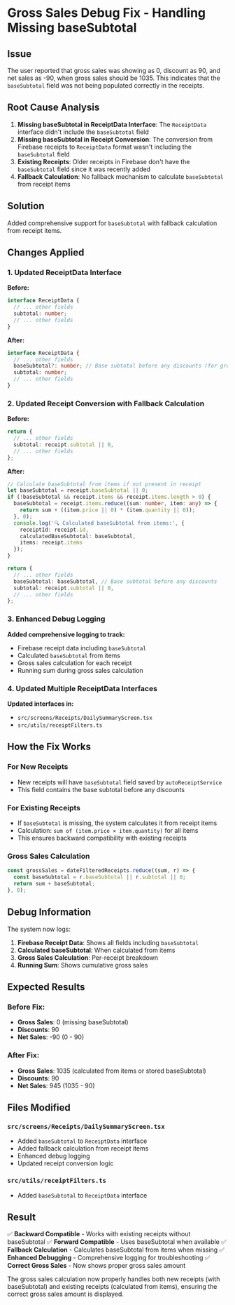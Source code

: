 # Gross Sales Debug Fix - Handling Missing baseSubtotal

## Issue
The user reported that gross sales was showing as 0, discount as 90, and net sales as -90, when gross sales should be 1035. This indicates that the `baseSubtotal` field was not being populated correctly in the receipts.

## Root Cause Analysis
1. **Missing baseSubtotal in ReceiptData Interface**: The `ReceiptData` interface didn't include the `baseSubtotal` field
2. **Missing baseSubtotal in Receipt Conversion**: The conversion from Firebase receipts to `ReceiptData` format wasn't including the `baseSubtotal` field
3. **Existing Receipts**: Older receipts in Firebase don't have the `baseSubtotal` field since it was recently added
4. **Fallback Calculation**: No fallback mechanism to calculate `baseSubtotal` from receipt items

## Solution
Added comprehensive support for `baseSubtotal` with fallback calculation from receipt items.

## Changes Applied

### 1. Updated ReceiptData Interface

**Before:**
```typescript
interface ReceiptData {
  // ... other fields
  subtotal: number;
  // ... other fields
}
```

**After:**
```typescript
interface ReceiptData {
  // ... other fields
  baseSubtotal?: number; // Base subtotal before any discounts (for gross sales)
  subtotal: number;
  // ... other fields
}
```

### 2. Updated Receipt Conversion with Fallback Calculation

**Before:**
```typescript
return {
  // ... other fields
  subtotal: receipt.subtotal || 0,
  // ... other fields
};
```

**After:**
```typescript
// Calculate baseSubtotal from items if not present in receipt
let baseSubtotal = receipt.baseSubtotal || 0;
if (!baseSubtotal && receipt.items && receipt.items.length > 0) {
  baseSubtotal = receipt.items.reduce((sum: number, item: any) => {
    return sum + ((item.price || 0) * (item.quantity || 0));
  }, 0);
  console.log('🔍 Calculated baseSubtotal from items:', {
    receiptId: receipt.id,
    calculatedBaseSubtotal: baseSubtotal,
    items: receipt.items
  });
}

return {
  // ... other fields
  baseSubtotal: baseSubtotal, // Base subtotal before any discounts
  subtotal: receipt.subtotal || 0,
  // ... other fields
};
```

### 3. Enhanced Debug Logging

**Added comprehensive logging to track:**
- Firebase receipt data including `baseSubtotal`
- Calculated `baseSubtotal` from items
- Gross sales calculation for each receipt
- Running sum during gross sales calculation

### 4. Updated Multiple ReceiptData Interfaces

**Updated interfaces in:**
- `src/screens/Receipts/DailySummaryScreen.tsx`
- `src/utils/receiptFilters.ts`

## How the Fix Works

### For New Receipts
- New receipts will have `baseSubtotal` field saved by `autoReceiptService`
- This field contains the base subtotal before any discounts

### For Existing Receipts
- If `baseSubtotal` is missing, the system calculates it from receipt items
- Calculation: `sum of (item.price × item.quantity)` for all items
- This ensures backward compatibility with existing receipts

### Gross Sales Calculation
```typescript
const grossSales = dateFilteredReceipts.reduce((sum, r) => {
  const baseSubtotal = r.baseSubtotal || r.subtotal || 0;
  return sum + baseSubtotal;
}, 0);
```

## Debug Information

The system now logs:
1. **Firebase Receipt Data**: Shows all fields including `baseSubtotal`
2. **Calculated baseSubtotal**: When calculated from items
3. **Gross Sales Calculation**: Per-receipt breakdown
4. **Running Sum**: Shows cumulative gross sales

## Expected Results

### Before Fix:
- **Gross Sales**: 0 (missing baseSubtotal)
- **Discounts**: 90
- **Net Sales**: -90 (0 - 90)

### After Fix:
- **Gross Sales**: 1035 (calculated from items or stored baseSubtotal)
- **Discounts**: 90
- **Net Sales**: 945 (1035 - 90)

## Files Modified

### `src/screens/Receipts/DailySummaryScreen.tsx`
- Added `baseSubtotal` to `ReceiptData` interface
- Added fallback calculation from receipt items
- Enhanced debug logging
- Updated receipt conversion logic

### `src/utils/receiptFilters.ts`
- Added `baseSubtotal` to `ReceiptData` interface

## Result

✅ **Backward Compatible** - Works with existing receipts without baseSubtotal
✅ **Forward Compatible** - Uses baseSubtotal when available
✅ **Fallback Calculation** - Calculates baseSubtotal from items when missing
✅ **Enhanced Debugging** - Comprehensive logging for troubleshooting
✅ **Correct Gross Sales** - Now shows proper gross sales amount

The gross sales calculation now properly handles both new receipts (with baseSubtotal) and existing receipts (calculated from items), ensuring the correct gross sales amount is displayed.
